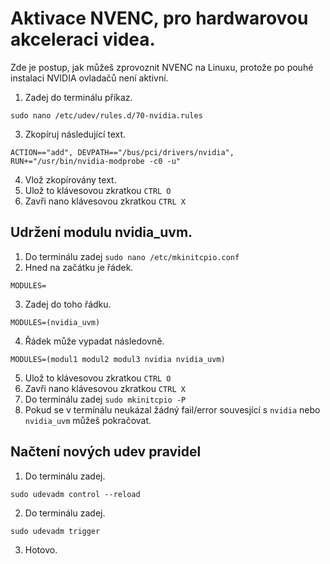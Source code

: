 # Aktivace NVENC, pro hardwarovou akceleraci videa.
Zde je postup, jak můžeš zprovoznit NVENC na Linuxu, protože po pouhé instalaci NVIDIA ovladačů není aktivní.

1. Zadej do terminálu příkaz.
```
sudo nano /etc/udev/rules.d/70-nvidia.rules
```
3. Zkopíruj následující text.
```
ACTION=="add", DEVPATH=="/bus/pci/drivers/nvidia", RUN+="/usr/bin/nvidia-modprobe -c0 -u"
```
4. Vlož zkopírovány text.
5. Ulož to klávesovou zkratkou ```CTRL O```
6. Zavři nano klávesovou zkratkou ```CTRL X```

## Udržení modulu nvidia_uvm.
1. Do terminálu zadej ```sudo nano /etc/mkinitcpio.conf```
2. Hned na začátku je řádek.  
```
MODULES=
```
3. Zadej do toho řádku.
```
MODULES=(nvidia_uvm)
```
4. Řádek může vypadat následovně.
```
MODULES=(modul1 modul2 modul3 nvidia nvidia_uvm)
```
5. Ulož to klávesovou zkratkou ```CTRL O```
6. Zavři nano klávesovou zkratkou ```CTRL X```
7. Do terminálu zadej ```sudo mkinitcpio -P```
8. Pokud se v termínálu neukázal žádný fail/error souvesjící s ```nvidia``` nebo ```nvidia_uvm``` můžeš pokračovat.
## Načtení nových udev pravidel
1. Do terminálu zadej.
```
sudo udevadm control --reload
```
2. Do terminálu zadej.
```
sudo udevadm trigger
```
3. Hotovo.
